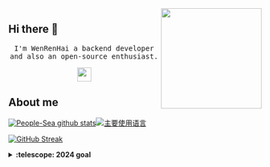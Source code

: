<img align='right' src='https://user-images.githubusercontent.com/5713670/87202985-820dcb80-c2b6-11ea-9f56-7ec461c497c3.gif' width='200'>

## Hi there 👋

<p align="center">
<samp>
  I'm WenRenHai a backend developer and also an open-source enthusiast.
</samp>
</p>

<p align="center">
<samp>
  <img src="https://user-images.githubusercontent.com/5679180/79618120-0daffb80-80be-11ea-819e-d2b0fa904d07.gif" width="28px">
</samp>
</p>


## About me
[![People-Sea github stats](https://github-readme-stats-git-masterorgs-github-readme-stats-team.vercel.app/api?username=People-Sea&include_orgs=true&hide_title=false&hide_border=true&show_icons=true&include_all_commits=true&line_height=20&bg_color=0,EC6C6C,FFD479,FFFC79,73FA79&theme=graywhite&locale=en)](https://github-readme-stats-git-masterorgs-github-readme-stats-team.vercel.app/api?username=People-Sea&include_orgs=true&hide_title=false&hide_border=true&show_icons=true&include_all_commits=true&line_height=20&bg_color=0,EC6C6C,FFD479,FFFC79,73FA79&theme=graywhite&locale=en)[![主要使用语言](https://github-readme-stats.vercel.app/api/top-langs/?username=People-Sea&hide_title=false&hide=c&hide_border=true&layout=compact&bg_color=0,73FA79,73FDFF,D783FF&theme=graywhite&locale=en)](https://github-readme-stats.vercel.app/api/top-langs/?username=People-Sea&hide_title=false&hide=c&hide_border=true&layout=compact&bg_color=0,73FA79,73FDFF,D783FF&theme=graywhite&locale=en)

[![GitHub Streak](https://streak-stats.demolab.com?user=People-Sea&theme=gruvbox&date_format=%5BY.%5Dn.j)](https://git.io/streak-stats)

<details>
<summary><b>:telescope: 2024 goal</b></summary>
  Learn Golang and Java while participating in more open source projects
</details>
